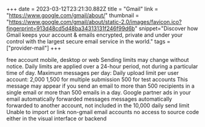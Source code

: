 +++
date = 2023-03-12T23:21:30.882Z
title = "Gmail"
link = "https://www.google.com/gmail/about/"
thumbnail = "https://www.google.com/gmail/about/static-2.0/images/favicon.ico?fingerprint=913d48cd5d48ba34313131f246f99d6b"
snippet="Discover how Gmail keeps your account & emails encrypted, private and under your control with the largest secure email service in the world."
tags = ["provider-mail"]
+++

free account mobile, desktop or web
Sending limits may change without notice. 
Daily limits are applied over a 24-hour period, not during a particular time of day.
Maximum messages per day: 
Daily upload limit per user account: 2,000
1,500 for multiple submission
500 for test accounts
This message may appear if you send an email to more than 500 recipients in a single email or more than 500 emails in a day.
Google partner ads in your email
automatically forwarded messages 
messages automatically forwarded to another account, not included in the 10,000 daily send limit
Unable to import or link non-gmail email accounts
no access to source code either in the visual interface or backend
